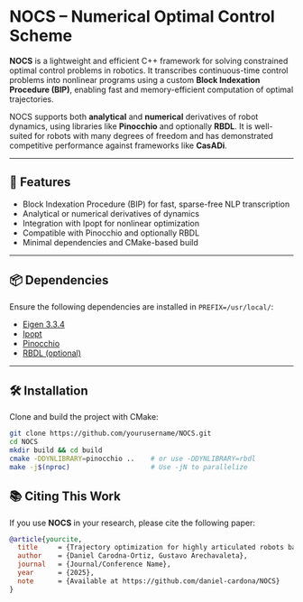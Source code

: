 # NOCS – Numerical Optimal Control Scheme

**NOCS** is a lightweight and efficient C++ framework for solving constrained optimal control problems in robotics. It transcribes continuous-time control problems into nonlinear programs using a custom **Block Indexation Procedure (BIP)**, enabling fast and memory-efficient computation of optimal trajectories.

NOCS supports both **analytical** and **numerical** derivatives of robot dynamics, using libraries like **Pinocchio** and optionally **RBDL**. It is well-suited for robots with many degrees of freedom and has demonstrated competitive performance against frameworks like **CasADi**.

---

## 🚀 Features

- Block Indexation Procedure (BIP) for fast, sparse-free NLP transcription
- Analytical or numerical derivatives of dynamics
- Integration with Ipopt for nonlinear optimization
- Compatible with Pinocchio and optionally RBDL
- Minimal dependencies and CMake-based build

---

## 📦 Dependencies

Ensure the following dependencies are installed in `PREFIX=/usr/local/`:

- [Eigen 3.3.4](https://gitlab.com/libeigen/eigen/-/releases/3.3.4)
- [Ipopt](https://coin-or.github.io/Ipopt/INSTALL.html)
- [Pinocchio](https://github.com/stack-of-tasks/pinocchio)
- [RBDL (optional)](https://rbdl.github.io/)

---

## 🛠️ Installation

Clone and build the project with CMake:

```bash
git clone https://github.com/yourusername/NOCS.git
cd NOCS
mkdir build && cd build
cmake -DDYNLIBRARY=pinocchio ..    # or use -DDYNLIBRARY=rbdl
make -j$(nproc)                    # Use -jN to parallelize
```

## 📚 Citing This Work

If you use **NOCS** in your research, please cite the following paper:

```bibtex
@article{yourcite,
  title     = {Trajectory optimization for highly articulated robots based on sparsity-free local direct collocation},
  author    = {Daniel Carodna-Ortiz, Gustavo Arechavaleta},
  journal   = {Journal/Conference Name},
  year      = {2025},
  note      = {Available at https://github.com/daniel-cardona/NOCS}
}
```
